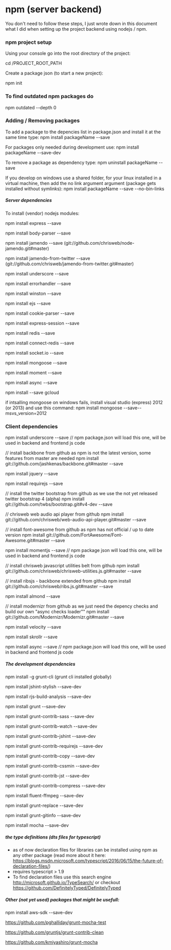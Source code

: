 # npm (server backend)

You don't need to follow these steps, I just wrote down in this document what I did when setting up the project backend using nodejs / npm.

### npm project setup

Using your console go into the root directory of the project:

cd /PROJECT_ROOT_PATH

Create a package json (to start a new project):

npm init

### To find outdated npm packages do

npm outdated --depth 0

### Adding / Removing packages

To add a package to the depencies list in package.json and install it at the same time type:
npm install packageName --save

For packages only needed during development use:
npm install packageName --save-dev

To remove a package as dependency type:
npm uninstall packageName --save

If you develop on windows use a shared folder, for your linux installed in a virtual machine, then add the no link argument argument (package gets installed without symlinks):
npm install packageName --save --no-bin-links

##### Server dependencies

To install (vendor) nodejs modules:

npm install express --save

npm install body-parser --save

npm install jamendo --save (git://github.com/chrisweb/node-jamendo.git#master)

npm install jamendo-from-twitter --save (git://github.com/chrisweb/jamendo-from-twitter.git#master)

npm install underscore --save

npm install errorhandler --save

npm install winston --save

npm install ejs --save

npm install cookie-parser --save

npm install express-session --save

npm install redis --save

npm install connect-redis --save

npm install socket.io --save

npm install mongoose --save

npm install moment --save

npm install async --save

npm install --save gcloud

if intsalling mongoose on windows fails, install visual studio (express) 2012 (or 2013) and use this command:
npm install mongoose --save--msvs_version=2012

### Client dependencies

npm install underscore --save // npm package.json will load this one, will be used in backend and frontend js code

// install backbone from github as npm is not the latest version, some features from master are needed
npm install git://github.com/jashkenas/backbone.git#master --save

npm install jquery --save

npm install requirejs --save

// install the twitter bootstrap from github as we use the not yet released twitter bootstrap 4 (alpha)
npm install git://github.com/twbs/bootstrap.git#v4-dev --save

// chrisweb web audio api player from github
npm install git://github.com/chrisweb/web-audio-api-player.git#master --save

// install font-awesome from github as npm has not official / up to date version
npm install git://github.com/FortAwesome/Font-Awesome.git#master --save

npm install momentjs --save // npm package json will load this one, will be used in backend and frontend js code

// install chrisweb javascript utilities belt from github
npm install git://github.com/chrisweb/chrisweb-utilities.js.git#master --save

// install ribsjs - backbone extended from github
npm install git://github.com/chrisweb/ribs.js.git#master --save

npm install almond --save

// install modernizr from github as we just need the depency checks and build our own "async checks loader""
npm install git://github.com/Modernizr/Modernizr.git#master --save

npm install velocity --save

npm install skrollr --save

npm install async --save // npm package.json will load this one, will be used in backend and frontend js code

##### The development dependencies

npm install -g grunt-cli (grunt cli installed globally)

npm install jshint-stylish --save-dev

npm install rjs-build-analysis --save-dev

npm install grunt --save-dev

npm install grunt-contrib-sass --save-dev

npm install grunt-contrib-watch --save-dev

npm install grunt-contrib-jshint --save-dev

npm install grunt-contrib-requirejs --save-dev

npm install grunt-contrib-copy --save-dev

npm install grunt-contrib-cssmin --save-dev

npm install grunt-contrib-jst --save-dev

npm install grunt-contrib-compress --save-dev

npm install fluent-ffmpeg --save-dev

npm install grunt-replace --save-dev

npm install grunt-gitinfo --save-dev

npm install mocha --save-dev

##### the type definitions (dts files for typescript)

* as of now declaration files for libraries can be installed using npm as any other package (read more about it here: https://blogs.msdn.microsoft.com/typescript/2016/06/15/the-future-of-declaration-files/)
* requires typescript > 1.9
* To find declaration files use this search engine http://microsoft.github.io/TypeSearch/ or checkout https://github.com/DefinitelyTyped/DefinitelyTyped

##### Other (not yet used) packages that might be usefull:

npm install aws-sdk --save-dev

https://github.com/pghalliday/grunt-mocha-test

https://github.com/gruntjs/grunt-contrib-clean

https://github.com/kmiyashiro/grunt-mocha

